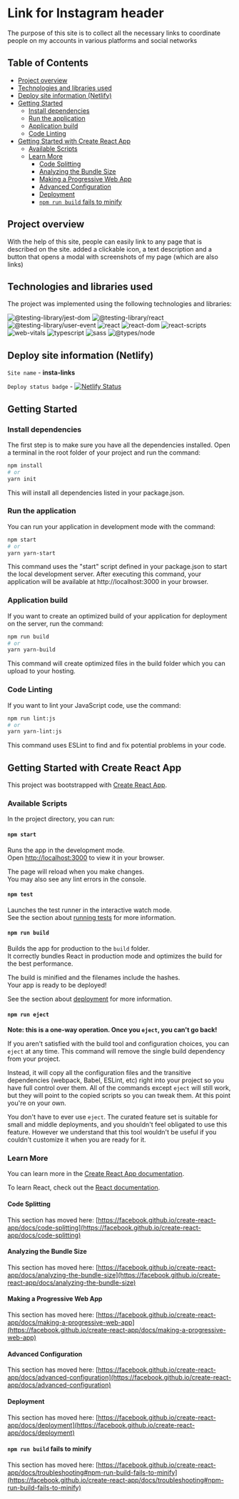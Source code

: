 # Link for Instagram header

The purpose of this site is to collect all the necessary links to coordinate people on my accounts in various platforms and social networks

## Table of Contents

- [Project overview](#project-overview)
- [Technologies and libraries used](#technologies-and-libraries-used)
- [Deploy site information (Netlify)](#deploy-site-information-netlify)
- [Getting Started](#getting-started)
  - [Install dependencies](#install-dependencies)
  - [Run the application](#run-the-application)
  - [Application build](#application-build)
  - [Code Linting](#code-linting)
- [Getting Started with Create React App](#getting-started-with-create-react-app)
  - [Available Scripts](#available-scripts)
  - [Learn More](#learn-more)
    - [Code Splitting](#code-splitting)
    - [Analyzing the Bundle Size](#analyzing-the-bundle-size)
    - [Making a Progressive Web App](#making-a-progressive-web-app)
    - [Advanced Configuration](#advanced-configuration)
    - [Deployment](#deployment)
    - [`npm run build` fails to minify](#npm-run-build-fails-to-minify)

## Project overview

With the help of this site, people can easily link to any page that is described on the site.
added a clickable icon, a text description and a button that opens a modal with screenshots of my page (which are also links)

## Technologies and libraries used

The project was implemented using the following technologies and libraries:

![@testing-library/jest-dom](<https://img.shields.io/badge/@testing-library(jest-dom)-5.17.0>)
![@testing-library/react](https://img.shields.io/badge/@testing-library/react-13.4.0)
![@testing-library/user-event](<https://img.shields.io/badge/@testing-library(user-event)-13.5.0>)
![react](https://img.shields.io/badge/react-18.2.0)
![react-dom](https://img.shields.io/badge/react-dom-18.2.0)
![react-scripts](https://img.shields.io/badge/react-scripts-5.0.1)
![web-vitals](https://img.shields.io/badge/web-vitals-2.1.4)
![typescript](https://img.shields.io/badge/typescript-4.9.5)
![sass](https://img.shields.io/badge/sass-1.66.1)
![@types/node](https://img.shields.io/badge/@types-node-20.5.9)

## Deploy site information (Netlify)

`Site name` - **insta-links**

`Deploy status badge` - [![Netlify Status](https://api.netlify.com/api/v1/badges/1e64177f-c9e7-41b4-a7c7-3b3a10954d7e/deploy-status)](https://app.netlify.com/sites/insta-links/deploys)

## Getting Started

### Install dependencies

The first step is to make sure you have all the dependencies installed. Open a terminal in the root folder of your project and run the command:

```bash
npm install
# or
yarn init
```

This will install all dependencies listed in your package.json.

### Run the application

You can run your application in development mode with the command:

```bash
npm start
# or
yarn yarn-start
```

This command uses the "start" script defined in your package.json to start the local development server. After executing this command, your application will be available at http://localhost:3000 in your browser.

### Application build

If you want to create an optimized build of your application for deployment on the server, run the command:

```bash
npm run build
# or
yarn yarn-build
```

This command will create optimized files in the build folder which you can upload to your hosting.

### Code Linting

If you want to lint your JavaScript code, use the command:

```bash
npm run lint:js
# or
yarn yarn-lint:js
```

This command uses ESLint to find and fix potential problems in your code.

## Getting Started with Create React App

This project was bootstrapped with [Create React App](https://github.com/facebook/create-react-app).

### Available Scripts

In the project directory, you can run:

#### `npm start`

Runs the app in the development mode.\
Open [http://localhost:3000](http://localhost:3000) to view it in your browser.

The page will reload when you make changes.\
You may also see any lint errors in the console.

#### `npm test`

Launches the test runner in the interactive watch mode.\
See the section about [running tests](https://facebook.github.io/create-react-app/docs/running-tests) for more information.

#### `npm run build`

Builds the app for production to the `build` folder.\
It correctly bundles React in production mode and optimizes the build for the best performance.

The build is minified and the filenames include the hashes.\
Your app is ready to be deployed!

See the section about [deployment](https://facebook.github.io/create-react-app/docs/deployment) for more information.

#### `npm run eject`

**Note: this is a one-way operation. Once you `eject`, you can't go back!**

If you aren't satisfied with the build tool and configuration choices, you can `eject` at any time. This command will remove the single build dependency from your project.

Instead, it will copy all the configuration files and the transitive dependencies (webpack, Babel, ESLint, etc) right into your project so you have full control over them. All of the commands except `eject` will still work, but they will point to the copied scripts so you can tweak them. At this point you're on your own.

You don't have to ever use `eject`. The curated feature set is suitable for small and middle deployments, and you shouldn't feel obligated to use this feature. However we understand that this tool wouldn't be useful if you couldn't customize it when you are ready for it.

### Learn More

You can learn more in the [Create React App documentation](https://facebook.github.io/create-react-app/docs/getting-started).

To learn React, check out the [React documentation](https://reactjs.org/).

#### Code Splitting

This section has moved here: [https://facebook.github.io/create-react-app/docs/code-splitting](https://facebook.github.io/create-react-app/docs/code-splitting)

#### Analyzing the Bundle Size

This section has moved here: [https://facebook.github.io/create-react-app/docs/analyzing-the-bundle-size](https://facebook.github.io/create-react-app/docs/analyzing-the-bundle-size)

#### Making a Progressive Web App

This section has moved here: [https://facebook.github.io/create-react-app/docs/making-a-progressive-web-app](https://facebook.github.io/create-react-app/docs/making-a-progressive-web-app)

#### Advanced Configuration

This section has moved here: [https://facebook.github.io/create-react-app/docs/advanced-configuration](https://facebook.github.io/create-react-app/docs/advanced-configuration)

#### Deployment

This section has moved here: [https://facebook.github.io/create-react-app/docs/deployment](https://facebook.github.io/create-react-app/docs/deployment)

#### `npm run build` fails to minify

This section has moved here: [https://facebook.github.io/create-react-app/docs/troubleshooting#npm-run-build-fails-to-minify](https://facebook.github.io/create-react-app/docs/troubleshooting#npm-run-build-fails-to-minify)
